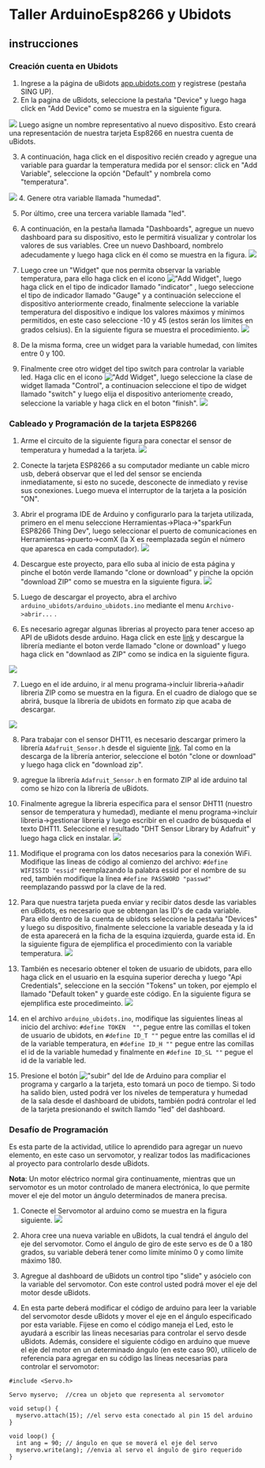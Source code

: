# Taller ArduinoEsp8266 y Ubidots

## instrucciones

### Creación cuenta en Ubidots
1. Ingrese a la página de uBidots [app.ubidots.com](https://app.ubidots.com) y registrese (pestaña SING UP).
2. En la pagina de uBidots, seleccione la pestaña "Device" y luego haga click en "Add Device" como se muestra en la siguiente figura.

![](images/2018/05/create_device.gif)
Luego asigne un nombre representativo al nuevo dispositivo. Esto creará una representación de nuestra tarjeta Esp8266 en nuestra cuenta de uBidots.

3. A continuación, haga click en el dispositivo recién creado y agregue una variable para guardar la temperatura medida por el sensor: click en "Add Variable", seleccione la opción "Default" y nombrela como "temperatura".

![](images/2018/05/create_variable.gif)
4. Genere otra variable llamada "humedad".

5. Por último, cree una tercera variable llamada "led".

6. A continuación, en la pestaña llamada "Dashboards", agregue un nuevo dashboard para su dispositivo, esto le permitirá visualizar y controlar los valores de sus variables. Cree un nuevo Dashboard, nombrelo adecudamente y luego haga click en él como se muestra en la figura.
![](images/2018/05/create_dashboard.gif)

7. Luego cree un "Widget" que nos permita observar la variable temperatura, para ello haga click en el icono !["Add Widget"](images/2018/05/add-new-icon.png), luego haga click en el tipo de indicador llamado "indicator" , luego seleccione el tipo de indicador llamado "Gauge" y a continuación seleccione el dispositivo anteriormente creado, finalmente seleccione la variable temperatura del dispositivo e indique los valores máximos y mínimos permitidos, en este caso seleccione -10 y 45 (estos serán los límites en grados celsius). En la siguiente figura se muestra el procedimiento.
![](images/2018/05/create_widget_temperatura.gif)

8. De la misma forma, cree un widget para la variable humedad, con límites entre 0 y 100.

9. Finalmente cree otro widget del tipo switch para controlar la variable led. Haga clic en el icono !["Add Widget"](images/2018/05/add-new-icon.png), luego seleccione la clase de widget llamada "Control", a continuacion seleccione el tipo de widget llamado "switch" y luego elija el dispositivo anteriomente creado, seleccione la variable y haga click en el boton "finish".
![](images/2018/05/create_widget_switch.gif)

### Cableado y Programación de la tarjeta ESP8266

1. Arme el circuito de la siguiente figura para conectar el sensor de temperatura y humedad a la tarjeta.
![](images/2018/05/cableado_1_esp8266.PNG)

2. Conecte la tarjeta ESP8266 a su computador mediante un cable micro usb, deberá observar que el led del sensor se encienda inmediatamente, si esto no sucede, desconecte de inmediato y revise sus conexiones. Luego mueva el interruptor de la tarjeta a la posición "ON".

3. Abrir el programa IDE de Arduino y configurarlo para la tarjeta utilizada, primero en el menu seleccione Herramientas->Placa->"sparkFun ESP8266 Thing Dev", luego seleccionar el puerto de comunicaciones en Herramientas->puerto->comX (la X es reemplazada según el número que aparesca en cada computador).
![](images/2018/05/configure_arduino.gif)

4. Descargue este proyecto, para ello suba al inicio de esta página y pinche el botón verde llamando "clone or download" y pinche la opción "download ZIP" como se muestra en la siguiente figura.
![](images/2018/05/download_proyecto_arduino.PNG)

5. Luego de descargar el proyecto, abra el archivo `arduino_ubidots/arduino_ubidots.ino` mediante el menu `Archivo->abrir...` .

6. Es necesario agregar algunas librerias al proyecto para tener acceso ap API de uBidots desde arduino. Haga click en este [link](https://github.com/ubidots/ubidots-esp8266) y descargue la librería mediante el boton verde llamado "clone or download" y luego haga click en "downlaod as ZIP" como se indica en la siguiente figura.

![](images/2018/05/download_ubidots_library_arduino.PNG)

7. Luego en el ide arduino, ir al menu programa->incluir libreria->añadir libreria ZIP como se muestra en la figura.
En el cuadro de dialogo que se abrirá, busque la librería de ubidots en formato zip que acaba de descargar.

![](images/2018/05/anadir_libreria_arduino.PNG)


8. Para trabajar con el sensor DHT11, es necesario descargar primero la librería `Adafruit_Sensor.h` desde el siguiente [link](https://github.com/adafruit/Adafruit_Sensor). Tal como en la descarga de la librería anterior, seleccione el botón "clone or download" y luego haga click en "download zip".

9. agregue la librería `Adafruit_Sensor.h` en formato ZIP al ide arduino tal como se hizo con la librería de uBidots.

10. Finalmente agregue la libreria específica para el sensor DHT11 (nuestro sensor de temperatura y humedad), mediante el menu programa->incluir libreria->gestionar libreria y luego escribir en el cuadro de búsqueda el texto DHT11. Seleccione el resultado "DHT Sensor Library by Adafruit" y luego haga click en instalar.
![](images/2018/05/install_dth_library.gif)

11. Modifique el programa con los datos necesarios para la conexión WiFi. Modifique las lineas de código al comienzo del archivo: `#define WIFISSID "essid"` reemplazando la palabra essid por el nombre de su red, también modifique la línea `#define PASSWORD "passwd"` reemplazando passwd por la clave de la red.

12. Para que nuestra tarjeta pueda enviar y recibir datos desde las variables en uBidots, es necesario que se obtengan las ID's de cada variable. Para ello dentro de la cuenta de ubidots seleccione la pestaña "Devices" y luego su dispositivo, finalmente seleccione la variable deseada y la id de esta aparecerá en la ficha de la esquina izquierda, guarde esta id. En la siguiente figura de ejemplifica el procedimiento con la variable temperatura.
![](images/2018/05/select_id_variable.gif)

13. También es necesario obtener el token de usuario de ubidots, para ello haga click en el usuario en la esquina superior derecha y luego "Api Credentials", seleccione en la sección "Tokens" un token, por ejemplo el llamado "Default token" y guarde este código. En la siguiente figura se ejemplifica este procedimeinto.
![](images/2018/05/get_token.gif)

14. en el archivo `arduino_ubidots.ino`, modifique las siguientes líneas al inicio del archivo:
`#define TOKEN  ""`, pegue entre las comillas el token de usuario de ubidots, en `#define ID_T ""` pegue entre las comillas el id de la variable temperatura, en `#define ID_H ""` pegue entre las comillas el id de la variable humedad y finalmente en `#define ID_SL ""` pegue el id de la variable led.

15. Presione el botón !["subir"](images/2018/05/boton_run_arduino.PNG) del Ide de Arduino para compliar el programa y cargarlo a la tarjeta, esto tomará un poco de tiempo. Si todo ha salido bien, usted podrá ver los niveles de temperatura y humedad de la sala desde el dashboard de ubidots, también podrá controlar el led de la tarjeta presionando el switch llamdo "led" del dashboard.

### Desafío de Programación
Es esta parte de la actividad, utilice lo aprendido para agregar un nuevo elemento, en este caso un servomotor, y realizar todos las madificaciones al proyecto para controlarlo desde uBidots.

__**Nota**__: Un motor eléctrico normal gira continuamente, mientras que un servomotor es un motor controlado de manera electrónica, lo que permite mover el eje del motor un ángulo determinados de manera precisa.

1. Conecte el Servomotor al arduino como se muestra en la figura siguiente.
![](images/2018/05/cableado_2_esp8266.png)

2. Ahora cree una nueva variable en uBidots, la cual tendrá el ángulo del eje del servomotor. Como el ángulo de giro de este servo es de 0 a 180 grados, su variable deberá tener como límite mínimo 0 y como límite máximo 180.

3. Agregue al dashboard de uBidots un control tipo "slide" y asócielo con la variable del servomotor. Con este control usted podrá mover el eje del motor desde uBidots.

4. En esta parte deberá modificar el código de arduino para leer la variable del servomotor desde uBidots y mover el eje en el ángulo especificado por esta variable. Fijese en como el código maneja el Led, esto le ayudará a escribir las lineas necesarias para controlar el servo desde uBidots. Además, considere el siguiente código en arduino que mueve el eje del motor en un determinado ángulo (en este caso 90), utilicelo de referencia para agregar en su código las líneas necesarias para controlar el servomotor:

```
#include <Servo.h>

Servo myservo;  //crea un objeto que representa al servomotor

void setup() {
  myservo.attach(15); //el servo esta conectado al pin 15 del arduino
}

void loop() {
  int ang = 90; // ángulo en que se moverá el eje del servo
  myservo.write(ang); //envia al servo el ángulo de giro requerido
}
```
